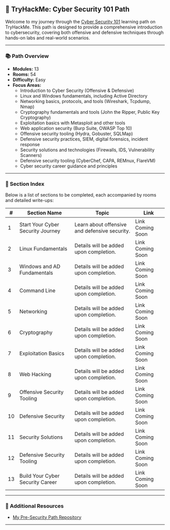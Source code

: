 ## 🧠 TryHackMe: Cyber Security 101 Path

Welcome to my journey through the [Cyber Security 101](https://tryhackme.com/path/outline/cybersecurity101) learning path on TryHackMe. This path is designed to provide a comprehensive introduction to cybersecurity, covering both offensive and defensive techniques through hands-on labs and real-world scenarios.

---

### 📚 Path Overview

- **Modules:** 13
- **Rooms:** 54
- **Difficulty:** Easy
- **Focus Areas:**
  - Introduction to Cyber Security (Offensive & Defensive)
  - Linux and Windows fundamentals, including Active Directory
  - Networking basics, protocols, and tools (Wireshark, Tcpdump, Nmap)
  - Cryptography fundamentals and tools (John the Ripper, Public Key Cryptography)
  - Exploitation basics with Metasploit and other tools
  - Web application security (Burp Suite, OWASP Top 10)
  - Offensive security tooling (Hydra, Gobuster, SQLMap)
  - Defensive security practices, SIEM, digital forensics, incident response
  - Security solutions and technologies (Firewalls, IDS, Vulnerability Scanners)
  - Defensive security tooling (CyberChef, CAPA, REMnux, FlareVM)
  - Cyber security career guidance and principles

---

### 📁 Section Index

Below is a list of sections to be completed, each accompanied by rooms and detailed write-ups:

| #  | Section Name                         | Topic                                                                    | Link                                                                |
|----|--------------------------------------|--------------------------------------------------------------------------|---------------------------------------------------------------------|
| 1  | Start Your Cyber Security Journey    | Learn about offensive and defensive security.                            | Link Coming Soon                                                    |
| 2  | Linux Fundamentals                   | Details will be added upon completion.                                   | Link Coming Soon                                                    |
| 3  | Windows and AD Fundamentals          | Details will be added upon completion.                                   | Link Coming Soon                                                    |
| 4  | Command Line                         | Details will be added upon completion.                                   | Link Coming Soon                                                    |
| 5  | Networking                           | Details will be added upon completion.                                   | Link Coming Soon                                                    |
| 6  | Cryptography                         | Details will be added upon completion.                                   | Link Coming Soon                                                    |
| 7  | Exploitation Basics                  | Details will be added upon completion.                                   | Link Coming Soon                                                    |
| 8  | Web Hacking                          | Details will be added upon completion.                                   | Link Coming Soon                                                    |
| 9  | Offensive Security Tooling           | Details will be added upon completion.                                   | Link Coming Soon                                                    |
| 10 | Defensive Security                   | Details will be added upon completion.                                   | Link Coming Soon                                                    |
| 11 | Security Solutions                   | Details will be added upon completion.                                   | Link Coming Soon                                                    |
| 12 | Defensive Security Tooling           | Details will be added upon completion.                                   | Link Coming Soon                                                    |
| 13 | Build Your Cyber Security Career     | Details will be added upon completion.                                   | Link Coming Soon                                                    |

---

### 🔗 Additional Resources

- [My Pre-Security Path Repository](https://github.com/MQKGitHub/Pre-Security)

---
